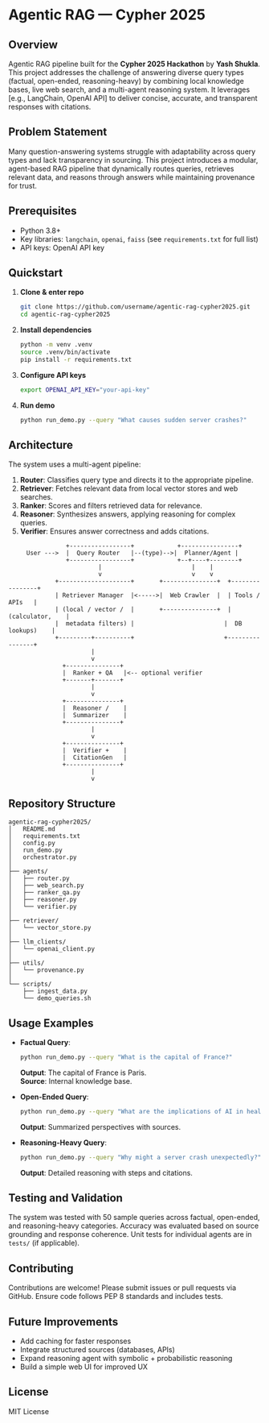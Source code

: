 # Agentic RAG — Cypher 2025

## Overview
Agentic RAG pipeline built for the **Cypher 2025 Hackathon** by **Yash Shukla**. This project addresses the challenge of answering diverse query types (factual, open-ended, reasoning-heavy) by combining local knowledge bases, live web search, and a multi-agent reasoning system. It leverages [e.g., LangChain, OpenAI API] to deliver concise, accurate, and transparent responses with citations.

## Problem Statement
Many question-answering systems struggle with adaptability across query types and lack transparency in sourcing. This project introduces a modular, agent-based RAG pipeline that dynamically routes queries, retrieves relevant data, and reasons through answers while maintaining provenance for trust.

## Prerequisites
- Python 3.8+
- Key libraries: `langchain`, `openai`, `faiss` (see `requirements.txt` for full list)
- API keys: OpenAI API key

## Quickstart

1. **Clone & enter repo**

   ```bash
   git clone https://github.com/username/agentic-rag-cypher2025.git
   cd agentic-rag-cypher2025
   ```

2. **Install dependencies**

   ```bash
   python -m venv .venv
   source .venv/bin/activate
   pip install -r requirements.txt
   ```

3. **Configure API keys**

   ```bash
   export OPENAI_API_KEY="your-api-key"
   ```

4. **Run demo**

   ```bash
   python run_demo.py --query "What causes sudden server crashes?"
   ```

## Architecture
The system uses a multi-agent pipeline:
1. **Router**: Classifies query type and directs it to the appropriate pipeline.
2. **Retriever**: Fetches relevant data from local vector stores and web searches.
3. **Ranker**: Scores and filters retrieved data for relevance.
4. **Reasoner**: Synthesizes answers, applying reasoning for complex queries.
5. **Verifier**: Ensures answer correctness and adds citations.

```
                +-----------------+            +----------------+
     User --->  |  Query Router   |--(type)-->|  Planner/Agent |
                +-----------------+            +--+----+--------+
                         |                         |    |   
                         v                         v    v
             +--------------------+       +---------------+  +----------------+
             | Retriever Manager  |<----->|  Web Crawler  |  | Tools / APIs   |
             | (local / vector /  |       +---------------+  | (calculator,    |
             |  metadata filters) |                         |  DB lookups)    |
             +---------+----------+                         +----------------+
                       |  
                       v
               +---------------+
               |  Ranker + QA   |<-- optional verifier
               +-------+-------+
                       |
                       v
               +---------------+
               |  Reasoner /    |
               |  Summarizer    |
               +---------------+
                       |
                       v
               +---------------+
               |  Verifier +    |
               |  CitationGen   |
               +---------------+
                       |
                       v
```         

## Repository Structure
```
agentic-rag-cypher2025/
│   README.md
│   requirements.txt
│   config.py
│   run_demo.py
│   orchestrator.py
│
├── agents/
│   ├── router.py
│   ├── web_search.py
│   ├── ranker_qa.py
│   ├── reasoner.py
│   └── verifier.py
│
├── retriever/
│   └── vector_store.py
│
├── llm_clients/
│   └── openai_client.py
│
├── utils/
│   └── provenance.py
│
└── scripts/
    ├── ingest_data.py
    └── demo_queries.sh
```

## Usage Examples
- **Factual Query**:
  ```bash
  python run_demo.py --query "What is the capital of France?"
  ```
  **Output**: The capital of France is Paris.  
  **Source**: Internal knowledge base.

- **Open-Ended Query**:
  ```bash
  python run_demo.py --query "What are the implications of AI in healthcare?"
  ```
  **Output**: Summarized perspectives with sources.

- **Reasoning-Heavy Query**:
  ```bash
  python run_demo.py --query "Why might a server crash unexpectedly?"
  ```
  **Output**: Detailed reasoning with steps and citations.

## Testing and Validation
The system was tested with 50 sample queries across factual, open-ended, and reasoning-heavy categories. Accuracy was evaluated based on source grounding and response coherence. Unit tests for individual agents are in `tests/` (if applicable).

## Contributing
Contributions are welcome! Please submit issues or pull requests via GitHub. Ensure code follows PEP 8 standards and includes tests.

## Future Improvements
- Add caching for faster responses
- Integrate structured sources (databases, APIs)
- Expand reasoning agent with symbolic + probabilistic reasoning
- Build a simple web UI for improved UX

## License
MIT License